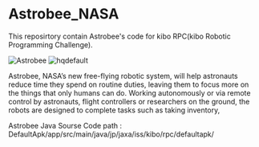 # Astrobee_NASA

This reposirtory contain Astrobee's code for kibo RPC(kibo Robotic Programming Challenge).


![Astrobee](https://user-images.githubusercontent.com/59665707/98366721-759a4500-2002-11eb-99f2-079e9e34fc58.jpeg) ![hqdefault](https://user-images.githubusercontent.com/59665707/98367540-cbbbb800-2003-11eb-907e-82ec5286fb8a.jpg)







Astrobee, NASA’s new free-flying robotic system, will help astronauts reduce time they spend on routine duties, leaving them to focus more on the things that only humans can do. Working autonomously or via remote control by astronauts, flight controllers or researchers on the ground, the robots are designed to complete tasks such as taking inventory,

Astrobee Java Sourse Code path :
DefaultApk/app/src/main/java/jp/jaxa/iss/kibo/rpc/defaultapk/
